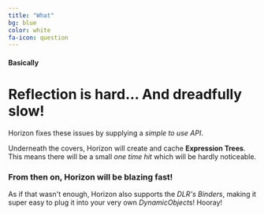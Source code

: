 ```yaml
---
title: "What"
bg: blue
color: white
fa-icon: question
---
```


#### Basically

# Reflection is hard… And dreadfully slow!

Horizon fixes these issues by supplying a *_simple to use_ API*.

Underneath the covers, Horizon will create and cache **Expression Trees**. This means there will be a small *one time hit* which will be hardly noticeable. 

### From then on, Horizon will be **blazing** fast!

As if that wasn't enough, Horizon also supports the *DLR's Binders*, making it super easy to plug it into your very own *DynamicObject*s! Hooray!